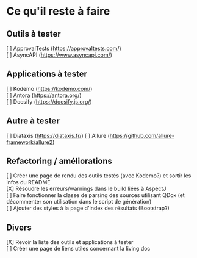# Ce qu'il reste à faire

## Outils à tester

[ ] ApprovalTests (https://approvaltests.com/)  
[ ] AsyncAPI (https://www.asyncapi.com/)

## Applications à tester

[ ] Kodemo  (https://kodemo.com/)  
[ ] Antora  (https://antora.org/)  
[ ] Docsify (https://docsify.js.org/)

## Autre à tester

[ ] Diataxis (https://diataxis.fr/)
[ ] Allure (https://github.com/allure-framework/allure2)

## Refactoring / améliorations

[ ] Créer une page de rendu des outils testés (avec Kodemo?) et sortir les infos du README  
[X] Résoudre les erreurs/warnings dans le build liées à AspectJ  
[ ] Faire fonctionner la classe de parsing des sources utilisant QDox (et décommenter son utilisation dans le script de génération)  
[ ] Ajouter des styles à la page d'index des résultats (Bootstrap?)

## Divers
[X] Revoir la liste des outils et applications à tester  
[ ] Créer une page de liens utiles concernant la living doc

